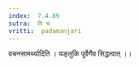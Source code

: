 ```yaml
---
index:  7.4.89
sutra:  ति च
vritti:  padamanjari
---
```


वचनसामर्थ्यादिति । यङ्लुकि पूर्वेणैव सिद्धत्वात् ।।
